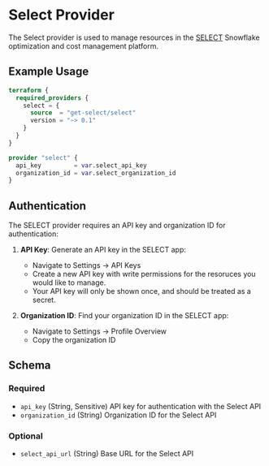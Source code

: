 <!-- /docs/ is auto generated from the provider schema, and the templates in /templates do not edit files in /docs directly. -->

# Select Provider

The Select provider is used to manage resources in the [SELECT](https://select.dev) Snowflake optimization and cost management platform.

## Example Usage

```terraform
terraform {
  required_providers {
    select = {
      source  = "get-select/select"
      version = "~> 0.1"
    }
  }
}

provider "select" {
  api_key         = var.select_api_key
  organization_id = var.select_organization_id
}
```

## Authentication

The SELECT provider requires an API key and organization ID for authentication:

1. **API Key**: Generate an API key in the SELECT app:
   - Navigate to Settings → API Keys
   - Create a new API key with write permissions for the resoruces you would like to manage.
   - Your API key will only be shown once, and should be treated as a secret.
   
2. **Organization ID**: Find your organization ID in the SELECT app:
   - Navigate to Settings → Profile Overview
   - Copy the organization ID

<!-- schema generated by tfplugindocs -->
## Schema

### Required

- `api_key` (String, Sensitive) API key for authentication with the Select API
- `organization_id` (String) Organization ID for the Select API

### Optional

- `select_api_url` (String) Base URL for the Select API 